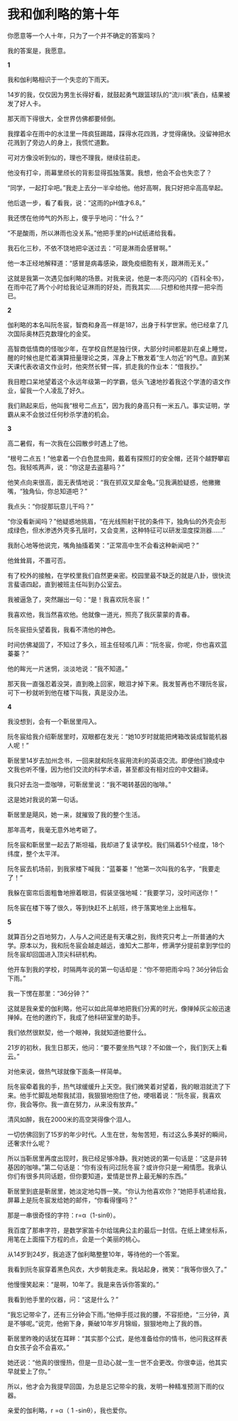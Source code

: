 # 我和伽利略的第十年

你愿意等一个人十年，只为了一个并不确定的答案吗？ 

我的答案是，我愿意。 

**1**

我和伽利略相识于一个失恋的下雨天。 

14岁的我，仅仅因为男生长得好看，就鼓起勇气跟篮球队的“流川枫”表白，结果被发了好人卡。 

那天雨下得很大，全世界仿佛都要倾倒。 

我撑着伞在雨中的水洼里一阵疯狂踢踏，踩得水花四溅，才觉得痛快。没留神把水花溅到了旁边人的身上，我慌忙道歉。 

可对方像没听到似的，理也不理我，继续往前走。 

他没有打伞，雨幕里颀长的背影显得孤独落寞。我想，他会不会也失恋了？ 

“同学，一起打伞吧。”我走上去分一半伞给他。他好高啊，我只好把伞高高举起。 

他后退一步，看了看我，说：“这雨的pH值才6.8。” 

我还愣在他帅气的外形上，傻乎乎地问：“什么？” 

“不是酸雨，所以淋雨也没关系。”他把手里的pH试纸递给我看。 

我石化三秒，不依不饶地把伞送过去：“可是淋雨会感冒啊。” 

他一本正经地解释道：“感冒是病毒感染，跟免疫细胞有关，跟淋雨无关。” 

这就是我第一次遇见伽利略的场景。对我来说，他是一本亮闪闪的《百科全书》，在雨中花了两个小时给我论证淋雨的好处，而我其实……只想和他共撑一把伞而已。 

**2**

伽利略的本名叫阮冬宸，智商和身高一样是187，出身于科学世家。他已经拿了几次国际奥林匹克数理化的金奖。 

高智商低情商的怪咖少年，在学校自然是独行侠，大部分时间都是趴在桌上睡觉，醒的时候也是忙着演算扭量理论之类，浑身上下散发着“生人勿近”的气息。直到某天课代表收语文作业时，他突然长臂一挥，抓走我的作业本：“借我抄。” 

我目瞪口呆地望着这个永远年级第一的学霸，低头飞速地抄着我这个学渣的语文作业，留我一个人凌乱了好久。 

我们熟起来后，他叫我“根号二点五”，因为我的身高只有一米五八。事实证明，学霸从来不会放过任何秒杀学渣的机会。 

**3**

高二暑假，有一次我在公园散步时遇上了他。 

“根号二点五！”他拿着一个白色昆虫网，戴着有探照灯的安全帽，还背个越野攀岩包。我轻咳两声，说：“你这是去盗墓吗？” 

他笑点向来很高，面无表情地说：“我在抓双叉犀金龟。”见我满脸疑惑，他撇撇嘴，“独角仙，你总知道吧？” 

我点头：“你捉那玩意儿干吗？” 

“你没看新闻吗？”他疑惑地挑眉，“在光线照射干扰的条件下，独角仙的外壳会形成绿色，但水渗透外壳多孔层时，又会变黑，这种特征可以研发湿度探测器……” 

我耐心地等他说完，嘴角抽搐着笑：“正常高中生不会看这种新闻吧？” 

他耸耸肩，不置可否。 

有了校外的接触，在学校里我们自然更亲密。校园里最不缺乏的就是八卦，很快流言蜚语四起，直到被班主任叫到办公室去。 

我被逼急了，突然蹦出一句：“是！我喜欢阮冬宸！” 

我喜欢他，我当然喜欢他。他就像一道光，照亮了我灰蒙蒙的青春。 

阮冬宸扭头望着我，我看不清他的神色。 

时间仿佛凝固了，不知过了多久，班主任轻咳几声：“阮冬宸，你呢，你也喜欢蓝蓁蓁？” 

他的眸光一片迷惘，淡淡地说：“我不知道。” 

那天我一直强忍着没哭，直到晚上回家，眼泪才掉下来。我发誓再也不理阮冬宸，可下一秒就听到他在楼下叫我，真是没办法。 

**4**

我没想到，会有一个靳居里闯入。 

阮冬宸给我介绍靳居里时，双眼都在发光：“她10岁时就能把烤箱改装成智能机器人呢！” 

靳居里14岁去加州念书，一回来就和阮冬宸用流利的英语交流。即便他们换成中文我也听不懂，因为他们交流的科学术语，甚至都没有相对应的中文翻译。 

我只好去泡一壶咖啡，可靳居里说：“我不喝转基因的咖啡。” 

这是她对我说的第一句话。 

靳居里是飓风，她一来，就摧毁了我的整个生活。 

那年高考，我毫无意外地考砸了。 

阮冬宸和靳居里一起去了斯坦福，我却进了复读学校。我们隔着51个经度，18个纬度，整个太平洋。 

阮冬宸去机场前，到我家楼下喊我：“蓝蓁蓁！”他第一次叫我的名字，“我要走了！” 

我躲在窗帘后面粗鲁地擦着眼泪，假装坚强地喊：“我要学习，没时间送你！” 

阮冬宸在楼下等了很久，等到快赶不上航班，终于落寞地坐上出租车。 

**5**

就算百分之百地努力，人与人之间还是有天壤之别，我终究只考上一所普通的大学。原本以为，我和阮冬宸会越走越远，谁知大二那年，修满学分提前拿到学位的阮冬宸却回国进入顶尖科研机构。 

他开车到我的学校，时隔两年说的第一句话却是：“你不带把雨伞吗？36分钟后会下雨。” 

我一下愣在那里：“36分钟？” 

这就是我亲爱的伽利略，他可以如此简单地把我们分离的时光，像掸掉灰尘般迅速掸掉。在他的邀约下，我成了他科研室里的助手。 

我们依然很默契，他一个眼神，我就知道他要什么。 

21岁的初秋，我生日那天，他问：“要不要坐热气球？不如做一个，我们到天上看云。” 

对他来说，做热气球就像下面条一样简单。 

阮冬宸牵着我的手，热气球缓缓升上天空。我们微笑着对望着，我的眼泪就流了下来。他手忙脚乱地帮我拭泪，我狠狠地抱住了他，哽咽着说：“阮冬宸，我喜欢你，我会等你。我一直在努力，从来没有放弃。” 

清风如醉，我在2000米的高空哭得像个泪人。 

一切仿佛回到了15岁的年少时代。人生在世，匆匆苦短，有过这么多美好的瞬间，还奢求什么呢？ 

所以当靳居里再度出现时，我已经足够冷静。我对她说的第一句话是：“这是非转基因的咖啡。”第二句话是：“你有没有问过阮冬宸？或许你只是一厢情愿。我承认你们有很多共同话题，但你要知道，爱情是世界上最无解的东西。” 

靳居里到底是靳居里，她淡定地勾唇一笑。“你认为他喜欢你？”她把手机递给我，屏幕上是阮冬宸发给她的邮件，“你看得懂吗？” 

那是一串很奇怪的字符：r=α（1-sinθ）。 

我百度了那串字符，是数学家笛卡尔给瑞典公主的最后一封信。在纸上建坐标系，用笔在上面描下方程的点，会是一个美丽的桃心。 

从14岁到24岁，我追逐了伽利略整整10年，等待他的一个答案。 

我看到阮冬宸穿着黑色风衣，大步朝我走来。我站起身，微笑：“我等你很久了。” 

他慢慢笑起来：“是啊，10年了。我是来告诉你答案的。” 

我看到他手里的仪器，问：“这是什么？” 

“我忘记带伞了，还有三分钟会下雨。”他伸手揽过我的腰，不容拒绝，“三分钟，真是不够呢。”说完，他俯下身，撕破10年岁月锦缎，狠狠地吻上了我的唇。 

靳居里昨晚的话犹在耳畔：“其实那个公式，是他准备给你的情书，他问我这样表白女孩子会不会喜欢。” 

她还说：“他真的很慢热，但是一旦动心就一生一世不会更改。你很幸运，他其实早就爱上了你。” 

所以，他才会为我提早回国，为总是忘记带伞的我，发明一种精准预测下雨的仪器。 

亲爱的伽利略，r =α（ 1 -sinθ），我也爱你。